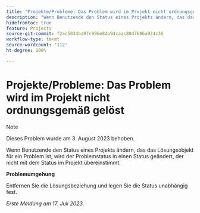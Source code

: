 ```yaml
---
title: "Projekte/Probleme: Das Problem wird im Projekt nicht ordnungsgemäß gelöst"
description: "Wenn Benutzende den Status eines Projekts ändern, das das Lösungsobjekt für ein Problem ist, wird der Problemstatus in einen Status geändert, der nicht mit dem Status im Projekt übereinstimmt."
hidefromtoc: true
feature: Projects
source-git-commit: f2ac5034ba97c996e84b94caac80d7686a924c36
workflow-type: tm+mt
source-wordcount: '112'
ht-degree: 100%

---
```



# Projekte/Probleme: Das Problem wird im Projekt nicht ordnungsgemäß gelöst

>[!NOTE]
>
>Dieses Problem wurde am 3. August 2023 behoben.

Wenn Benutzende den Status eines Projekts ändern, das das Lösungsobjekt für ein Problem ist, wird der Problemstatus in einen Status geändert, der nicht mit dem Status im Projekt übereinstimmt.

**Problemumgehung**

Entfernen Sie die Lösungsbeziehung und legen Sie die Status unabhängig fest.

_Erste Meldung am 17. Juli 2023._
